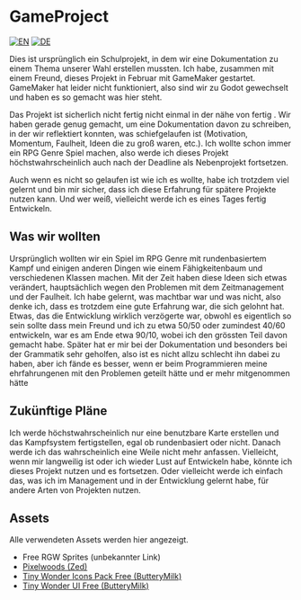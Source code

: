 # GameProject
[![EN](https://img.shields.io/badge/lang-EN-green)](https://github.com/Leonardo-1511/GameProject/blob/master/README.en-EN.md)
[![DE](https://img.shields.io/badge/lang-DE-blue)](https://github.com/Leonardo-1511/GameProject/blob/master/README.de-DE.md)

Dies ist ursprünglich ein Schulprojekt, in dem wir eine Dokumentation zu einem Thema unserer Wahl erstellen mussten. Ich habe, zusammen mit einem Freund, dieses Projekt in Februar mit GameMaker gestartet. GameMaker hat leider nicht funktioniert,
also sind wir zu Godot gewechselt und haben es so gemacht was hier steht.

Das Projekt ist sicherlich nicht fertig nicht einmal in der nähe von fertig . Wir haben gerade genug gemacht, um eine Dokumentation davon zu schreiben, in der wir reflektiert konnten, was schiefgelaufen ist (Motivation, Momentum, Faulheit, Ideen die zu groß waren, etc.).
Ich wollte schon immer ein RPG Genre Spiel machen, also werde ich dieses Projekt höchstwahrscheinlich auch nach der Deadline als Nebenprojekt fortsetzen.

Auch wenn es nicht so gelaufen ist wie ich es wollte, habe ich trotzdem viel gelernt und bin mir sicher, dass ich diese Erfahrung für spätere Projekte nutzen kann. Und wer weiß, vielleicht werde ich es eines Tages fertig Entwickeln.

## Was wir wollten
Ursprünglich wollten wir ein Spiel im RPG Genre mit rundenbasiertem Kampf und einigen anderen Dingen wie einem Fähigkeitenbaum und verschiedenen Klassen machen. Mit der Zeit haben diese Ideen sich etwas verändert,
hauptsächlich wegen den Problemen mit dem Zeitmanagement und der Faulheit. Ich habe gelernt, was machtbar war und was nicht, also denke ich, dass es trotzdem eine gute Erfahrung war, die sich gelohnt hat. Etwas, das die Entwicklung wirklich verzögerte war,
obwohl es eigentlich so sein sollte dass mein Freund und ich zu etwa 50/50 oder zumindest 40/60 entwickeln, war es am Ende etwa 90/10, wobei ich den grössten Teil davon gemacht habe. Später hat er mir bei der Dokumentation und besonders bei der Grammatik sehr
geholfen, also ist es nicht allzu schlecht ihn dabei zu haben, aber ich fände es besser, wenn er beim Programmieren meine ehrfahrungenen mit den Problemen geteilt hätte und er mehr mitgenommen hätte

## Zukünftige Pläne
Ich werde höchstwahrscheinlich nur eine benutzbare Karte erstellen und das Kampfsystem fertigstellen, egal ob rundenbasiert oder nicht. Danach werde ich das wahrscheinlich eine Weile nicht mehr anfassen.
Vielleicht, wenn mir langweilig ist oder ich wieder Lust auf Entwickeln habe, könnte ich dieses Projekt nutzen und es fortsetzen. Oder vielleicht werde ich einfach das, was ich im Management und in der Entwicklung gelernt habe,
für andere Arten von Projekten nutzen.

## Assets
Alle verwendeten Assets werden hier angezeigt.
- Free RGW Sprites (unbekannter Link)
- [Pixelwoods (Zed)](https://zedpixel.itch.io/pixel-16-woods-free-top-down-pixelart-asset-pack)
- [Tiny Wonder Icons Pack Free (ButteryMilk)](https://butterymilk.itch.io/tiny-wonder-rpg-icons)
- [Tiny Wonder UI Free (ButteryMilk)](https://butterymilk.itch.io/tiny-wonder-gui-pack)
